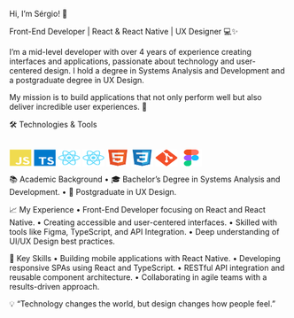 Hi, I’m Sérgio! 👋

Front-End Developer | React & React Native | UX Designer 💻✨

I’m a mid-level developer with over 4 years of experience creating interfaces and applications, passionate about technology and user-centered design. I hold a degree in Systems Analysis and Development and a postgraduate degree in UX Design.

My mission is to build applications that not only perform well but also deliver incredible user experiences. 🚀

🛠️ Technologies & Tools

<div style="display: inline_block"><br>
  <img align="center" alt="Sergio-Js" height="30" width="40" src="https://raw.githubusercontent.com/devicons/devicon/master/icons/javascript/javascript-plain.svg">
  <img align="center" alt="Sergio-Ts" height="30" width="40" src="https://raw.githubusercontent.com/devicons/devicon/master/icons/typescript/typescript-plain.svg">
  <img align="center" alt="Sergio-React" height="30" width="40" src="https://raw.githubusercontent.com/devicons/devicon/master/icons/react/react-original.svg">
  <img align="center" alt="Sergio-ReactNative" height="30" width="40" src="https://raw.githubusercontent.com/devicons/devicon/master/icons/react/react-original.svg">
  <img align="center" alt="Sergio-HTML" height="30" width="40" src="https://raw.githubusercontent.com/devicons/devicon/master/icons/html5/html5-original.svg">
  <img align="center" alt="Sergio-CSS" height="30" width="40" src="https://raw.githubusercontent.com/devicons/devicon/master/icons/css3/css3-original.svg">
  <img align="center" alt="Sergio-Git" height="30" width="40" src="https://raw.githubusercontent.com/devicons/devicon/master/icons/git/git-original.svg">
  <img align="center" alt="Sergio-Figma" height="30" width="40" src="https://raw.githubusercontent.com/devicons/devicon/master/icons/figma/figma-original.svg">
</div>

📚 Academic Background
	•	🎓 Bachelor’s Degree in Systems Analysis and Development.
	•	📖 Postgraduate in UX Design.

 📈 My Experience
	•	Front-End Developer focusing on React and React Native.
	•	Creating accessible and user-centered interfaces.
	•	Skilled with tools like Figma, TypeScript, and API Integration.
	•	Deep understanding of UI/UX Design best practices.

 🌟 Key Skills
	•	Building mobile applications with React Native.
	•	Developing responsive SPAs using React and TypeScript.
	•	RESTful API integration and reusable component architecture.
	•	Collaborating in agile teams with a results-driven approach.

 💡 “Technology changes the world, but design changes how people feel.”
